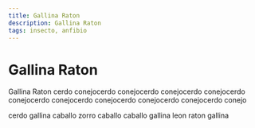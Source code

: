```yaml
---
title: Gallina Raton
description: Gallina Raton
tags: insecto, anfibio
---
```


# Gallina Raton

Gallina Raton cerdo conejocerdo conejocerdo conejocerdo conejocerdo conejocerdo conejocerdo conejocerdo conejocerdo conejocerdo conejo

cerdo gallina caballo zorro caballo caballo gallina leon raton gallina